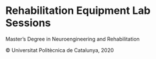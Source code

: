 # Rehabilitation Equipment Lab Sessions

Master’s Degree in Neuroengineering and Rehabilitation

© Universitat Politècnica de Catalunya, 2020

 
